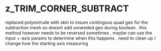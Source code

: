 # z_TRIM_CORNER_SUBTRACT

replaced polyextrude with skin to insure contingous quad geo for the subtraction mesh so doesnt add unneeded geo during boolean . this method however needs to be reversed sometimes , maybe can use the input +-axis params to determine when this happens . need to clean up / change how the starting axis measuring

